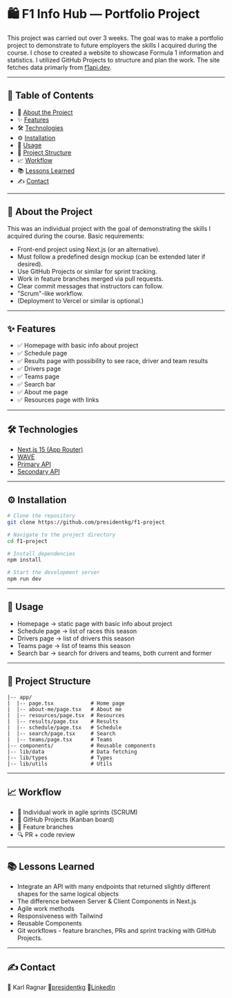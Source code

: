 # 🛍️ F1 Info Hub — Portfolio Project

This project was carried out over 3 weeks. The goal was to make a portfolio project to demonstrate to future employers the skills I acquired during the course. I chose to created a website to showcase Formula 1 information and statistics. I utilized GitHub Projects to structure and plan the work. The site fetches data primarly from [f1api.dev](https://f1api.dev/).

---

## 📑 Table of Contents
- 📖 [About the Project](#-about-the-project)
- ✨ [Features](#-features)
- 🛠 [Technologies](#-technologies)
- ⚙️ [Installation](#-installation)
- 🚀 [Usage](#-usage)
- 📂 [Project Structure](#-project-structure)
- 📈 [Workflow](#-workflow)
- 📚 [Lessons Learned](#-lessons-learned)
- ✍️ [Contact](#-contact)


---

## 📖 About the Project
This was an individual project with the goal of demonstrating the skills I acquired during the course.
Basic requirements:
- Front-end project using Next.js (or an alternative).
- Must follow a predefined design mockup (can be extended later if desired).
- Use GitHub Projects or similar for sprint tracking.
- Work in feature branches merged via pull requests.
- Clear commit messages that instructors can follow.
- "Scrum"-like workflow.
- (Deployment to Vercel or similar is optional.)

---

## ✨ Features
- ✅ Homepage with basic info about project
- ✅ Schedule page
- ✅ Results page with possibility to see race, driver and team results
- ✅ Drivers page
- ✅ Teams page
- ✅ Search bar
- ✅ About me page
- ✅ Resources page with links

---

## 🛠 Technologies
- [Next.js 15 (App Router)](https://nextjs.org/)
- [WAVE](https://wave.webaim.org/)
- [Primary API](https://f1api.dev/)
- [Secondary API](https://openf1.org/)

---

## ⚙️ Installation
```bash
# Clone the repository
git clone https://github.com/presidentkg/f1-project

# Navigate to the project directory
cd f1-project

# Install dependencies
npm install

# Start the development server
npm run dev
```

---

## 🚀 Usage
* Homepage -> static page with basic info about project
* Schedule page -> list of races this season
* Drivers page -> list of drivers this season
* Teams page -> list of teams this season
* Search bar -> search for drivers and teams, both current and former

---

## 📂 Project Structure

```
|-- app/
|  |-- page.tsx            # Home page
|  |-- about-me/page.tsx   # About me
|  |-- resources/page.tsx  # Resources
|  |-- results/page.tsx    # Results
|  |-- schedule/page.tsx   # Schedule
|  |-- search/page.tsx     # Search
|  |-- teams/page.tsx      # Teams
|-- components/            # Reusable components   
|-- lib/data               # Data fetching
|-- lib/types              # Types        
|-- lib/utils              # Utils
```

---

## 📈 Workflow

* 👥 Individual work in agile sprints (SCRUM)
* 📑 GitHub Projects (Kanban board)
* 🌱 Feature branches
* 🔍 PR + code review

---

## 📚 Lessons Learned

* Integrate an API with many endpoints that returned slightly different shapes for the same logical objects 
* The difference between Server & Client Components in Next.js
* Agile work methods
* Responsiveness with Tailwind
* Reusable Components
* Git workflows - feature branches, PRs and sprint tracking with GitHub Projects.

---

## ✍️ Contact

👤 Karl Ragnar
🔗[presidentkg](https://github.com/presidentkg)
🔗[LinkedIn](https://www.linkedin.com/in/karlragnar-kling/)